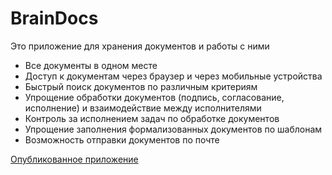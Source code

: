 # BrainDocs

Это приложение для хранения документов и работы с ними

- Все документы в одном месте
- Доступ к документам через браузер и через мобильные устройства
- Быстрый поиск документов по различным критериям
- Упрощение обработки документов (подпись, согласование, исполнение) и взаимодействие между исполнителями
- Контроль за исполнением задач по обработке документов
- Упрощение заполнения формализованных документов по шаблонам
- Возможность отправки документов по почте

[Опубликованное приложение](https://angry-noether-64357b.netlify.app/search-doc)

